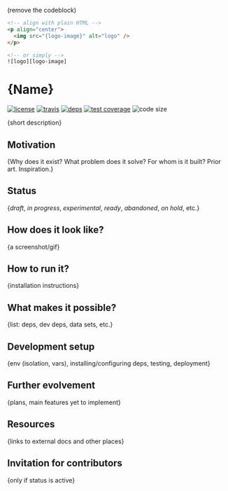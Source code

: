 (remove the codeblock)

```html
<!-- align with plain HTML -->
<p align="center">
  <img src="{logo-image}" alt="logo" />
</p>

<!-- or simply -->
![logo][logo-image]
```

# {Name}

  [![license][license-image]][license-url]
  [![travis][travis-image]][travis-url]
  [![deps][deps-image]][deps-url]
  [![test coverage][test-coverage-image]][test-coverage-url]
  ![code size][code-size-image]

{short description}

## Motivation

{Why does it exist? What problem does it solve? For whom is it built? Prior art. Inspiration.}

## Status

{*draft*, *in progress*, *experimental*, *ready*, *abandoned*, *on hold*, etc.}

## How does it look like?

{a screenshot/gif}

## How to run it?

{installation instructions}

## What makes it possible?

{list: deps, dev deps, data sets, etc.}

## Development setup

{env (isolation, vars), installing/configuring deps, testing, deployment}

## Further evolvement

{plans, main features yet to implement}

## Resources

{links to external docs and other places}

## Invitation for contributors

{only if status is active}

[license-image]: https://img.shields.io/github/license/oleksmarkh/{name}.svg?style=flat-square
[license-url]: https://github.com/oleksmarkh/{name}/blob/master/LICENSE
[travis-image]: https://img.shields.io/travis/oleksmarkh/{name}/master.svg?style=flat-square
[travis-url]: https://travis-ci.org/oleksmarkh/{name}
[deps-image]: https://img.shields.io/david/oleksmarkh/{name}.svg?style=flat-square
[deps-url]: https://david-dm.org/oleksmarkh/{name}
[test-coverage-image]: https://img.shields.io/coveralls/github/oleksmarkh/{name}.svg?style=flat-square
[test-coverage-url]: https://coveralls.io/github/oleksmarkh/{name}
[code-size-image]: https://img.shields.io/github/languages/code-size/oleksmarkh/{name}.svg?style=flat-square
